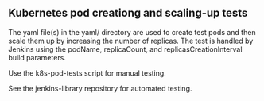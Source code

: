 ## Kubernetes pod creationg and scaling-up tests

The yaml file(s) in the yaml/ directory are used to create test pods
and then scale them up by increasing the number of replicas.
The test is handled by Jenkins using the podName, replicaCount, and
replicasCreationInterval build parameters.

Use the k8s-pod-tests script for manual testing.

See the jenkins-library repository for automated testing.
